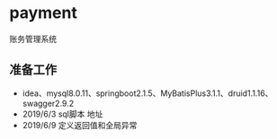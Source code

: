 # payment
账务管理系统
## 准备工作
- idea、mysql8.0.11、springboot2.1.5、MyBatisPlus3.1.1、druid1.1.16、swagger2.9.2
- 2019/6/3 sql脚本 地址
- 2019/6/9 定义返回值和全局异常
